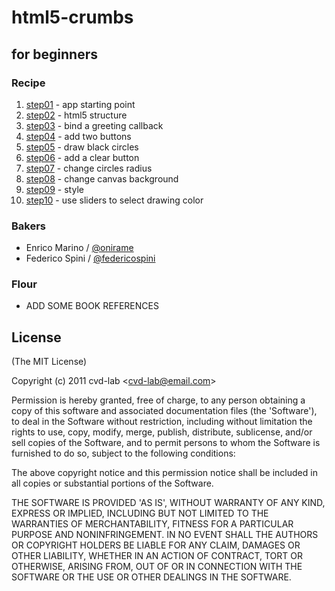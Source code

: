 # html5-crumbs

## for beginners

### Recipe

1. [step01](https://github.com/cvd-lab/html5-crumbs/blob/master/step01) - app starting point
2. [step02](https://github.com/cvd-lab/html5-crumbs/blob/master/step02) - html5 structure
3. [step03](https://github.com/cvd-lab/html5-crumbs/blob/master/step03) - bind a greeting callback
4. [step04](https://github.com/cvd-lab/html5-crumbs/blob/master/step04) - add two buttons
5. [step05](https://github.com/cvd-lab/html5-crumbs/blob/master/step05) - draw black circles
7. [step06](https://github.com/cvd-lab/html5-crumbs/blob/master/step06) - add a clear button
6. [step07](https://github.com/cvd-lab/html5-crumbs/blob/master/step07) - change circles radius
8. [step08](https://github.com/cvd-lab/html5-crumbs/blob/master/step08) - change canvas background
9. [step09](https://github.com/cvd-lab/html5-crumbs/blob/master/step09) - style
10. [step10](https://github.com/cvd-lab/html5-crumbs/blob/master/step10) - use sliders to select drawing color

### Bakers

- Enrico Marino / [@onirame](https://twitter.com/#!/onirame)
- Federico Spini / [@federicospini](https://twitter.com/#!/federicospini)

### Flour
- ADD SOME BOOK REFERENCES

## License

(The MIT License)

Copyright (c) 2011 cvd-lab &lt;cvd-lab@email.com&gt;

Permission is hereby granted, free of charge, to any person obtaining
a copy of this software and associated documentation files (the
'Software'), to deal in the Software without restriction, including
without limitation the rights to use, copy, modify, merge, publish,
distribute, sublicense, and/or sell copies of the Software, and to
permit persons to whom the Software is furnished to do so, subject to
the following conditions:

The above copyright notice and this permission notice shall be
included in all copies or substantial portions of the Software.

THE SOFTWARE IS PROVIDED 'AS IS', WITHOUT WARRANTY OF ANY KIND,
EXPRESS OR IMPLIED, INCLUDING BUT NOT LIMITED TO THE WARRANTIES OF
MERCHANTABILITY, FITNESS FOR A PARTICULAR PURPOSE AND NONINFRINGEMENT.
IN NO EVENT SHALL THE AUTHORS OR COPYRIGHT HOLDERS BE LIABLE FOR ANY
CLAIM, DAMAGES OR OTHER LIABILITY, WHETHER IN AN ACTION OF CONTRACT,
TORT OR OTHERWISE, ARISING FROM, OUT OF OR IN CONNECTION WITH THE
SOFTWARE OR THE USE OR OTHER DEALINGS IN THE SOFTWARE.
